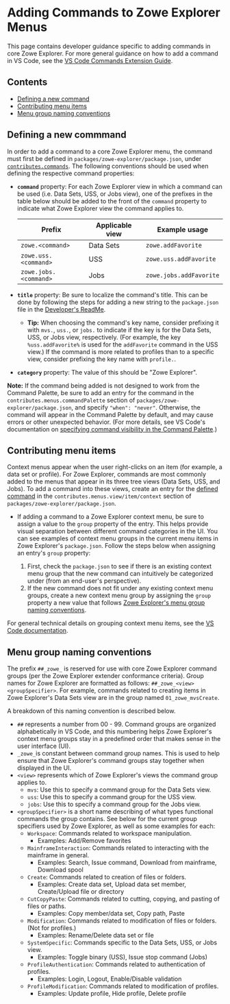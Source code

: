 # Adding Commands to Zowe Explorer Menus

This page contains developer guidance specific to adding commands in core Zowe Explorer. For more general guidance on how to add a command in VS Code, see the [VS Code Commands Extension Guide](https://code.visualstudio.com/api/extension-guides/command).

## Contents

- [Defining a new command](#defining-a-new-commmand)
- [Contributing menu items](#contributing-menu-items)
- [Menu group naming conventions](#menu-group-naming-conventions)

## Defining a new commmand

In order to add a command to a core Zowe Explorer menu, the command must first be defined in `packages/zowe-explorer/package.json`, under [`contributes.commands`](https://code.visualstudio.com/api/references/contribution-points#contributes.commands). The following conventions should be used when defining the respective command properties:

- **`command`** property: For each Zowe Explorer view in which a command can be used (i.e. Data Sets, USS, or Jobs view), one of the prefixes in the table below should be added to the front of the `command` property to indicate what Zowe Explorer view the command applies to.

  | Prefix                | Applicable view | Example usage           |
  | --------------------- | --------------- | ----------------------- |
  | `zowe.<command>`      | Data Sets       | `zowe.addFavorite`      |
  | `zowe.uss.<command>`  | USS             | `zowe.uss.addFavorite`  |
  | `zowe.jobs.<command>` | Jobs            | `zowe.jobs.addFavorite` |

- **`title`** property: Be sure to localize the command's title. This can be done by following the steps for adding a new string to the `package.json` file in the [Developer's ReadMe](https://github.com/zowe/vscode-extension-for-zowe/blob/master/docs/Developer's%20ReadMe.md#adding-strings).

  - **Tip:** When choosing the command's key name, consider prefixing it with `mvs.`, `uss.`, or `jobs.` to indicate if the key is for the Data Sets, USS, or Jobs view, respectively. (For example, the key `%uss.addFavorite%` is used for the `addFavorite` command in the USS view.) If the command is more related to profiles than to a specific view, consider prefixing the key name with `profile.`.

- **`category`** property: The value of this should be "Zowe Explorer".

**Note:** If the command being added is not designed to work from the Command Palette, be sure to add an entry for the command in the `contributes.menus.commandPalette` section of `packages/zowe-explorer/package.json`, and specify `"when": "never"`. Otherwise, the command will appear in the Command Palette by default, and may cause errors or other unexpected behavior. (For more details, see VS Code's documentation on [specifying command visibility in the Command Palette](https://code.visualstudio.com/api/references/contribution-points#Context-specific-visibility-of-Command-Palette-menu-items).)

## Contributing menu items

Context menus appear when the user right-clicks on an item (for example, a data set or profile). For Zowe Explorer, commands are most commonly added to the menus that appear in its three tree views (Data Sets, USS, and Jobs). To add a command into these views, create an entry for the [defined command](#defining-a-new-commmand) in the `contributes.menus.view/item/context` section of `packages/zowe-explorer/package.json`.

- If adding a command to a Zowe Explorer context menu, be sure to assign a value to the `group` property of the entry. This helps provide visual separation between different command categories in the UI. You can see examples of context menu groups in the current menu items in Zowe Explorer's `package.json`. Follow the steps below when assigning an entry's `group` property:

  1. First, check the `package.json` to see if there is an existing context menu group that the new command can intuitively be categorized under (from an end-user's perspective).
  1. If the new command does not fit under any existing context menu groups, create a new context menu group by assigning the `group` property a new value that follows [Zowe Explorer's menu group naming conventions](#menu-group-naming-conventions).

For general technical details on grouping context menu items, see the [VS Code documentation](https://code.visualstudio.com/api/references/contribution-points#Sorting-of-groups).

## Menu group naming conventions

The prefix `##_zowe_` is reserved for use with core Zowe Explorer command groups (per the Zowe Explorer extender conformance criteria). Group names for Zowe Explorer are formatted as follows: `##_zowe_<view><groupSpecifier>`. For example, commands related to creating items in Zowe Explorer's Data Sets view are in the group named `01_zowe_mvsCreate`.

A breakdown of this naming convention is described below.

- `##` represents a number from 00 - 99. Command groups are organized alphabetically in VS Code, and this numbering helps Zowe Explorer's context menu groups stay in a predefined order that makes sense in the user interface (UI).
- `_zowe_`is constant between command group names. This is used to help ensure that Zowe Explorer's command groups stay together when displayed in the UI.
- `<view>` represents which of Zowe Explorer's views the command group applies to.
  - `mvs`: Use this to specify a command group for the Data Sets view.
  - `uss`: Use this to specify a command group for the USS view.
  - `jobs`: Use this to specify a command group for the Jobs view.
- `<groupSpecifier>` is a short name describing of what types functional commands the group contains. See below for the current group specifiers used by Zowe Explorer, as well as some examples for each:
  - `Workspace`: Commands related to workspace manipulation.
    - Examples: Add/Remove favorites
  - `MainframeInteraction`: Commands related to interacting with the mainframe in general.
    - Examples: Search, Issue command, Download from mainframe, Download spool
  - `Create`: Commands related to creation of files or folders.
    - Examples: Create data set, Upload data set member, Create/Upload file or directory
  - `CutCopyPaste`: Commands related to cutting, copying, and pasting of files or paths.
    - Examples: Copy member/data set, Copy path, Paste
  - `Modification`: Commands related to modification of files or folders. (Not for profiles.)
    - Examples: Rename/Delete data set or file
  - `SystemSpecific`: Commands specific to the Data Sets, USS, or Jobs view.
    - Examples: Toggle binary (USS), Issue stop command (Jobs)
  - `ProfileAuthentication`: Commands related to authentication of profiles.
    - Examples: Login, Logout, Enable/Disable validation
  - `ProfileModification`: Commands related to modification of profiles.
    - Examples: Update profile, Hide profile, Delete profile
